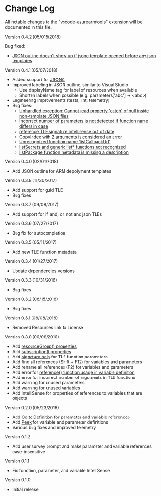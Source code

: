 # Change Log
All notable changes to the "vscode-azurearmtools" extension will be documented in this file.

Version 0.4.2 (05/015/2018)

Bug fixed:

- [JSON outline doesn't show up if jsonc template opened before any json templates](https://github.com/Microsoft/vscode-azurearmtools/issues/106)

Version 0.4.1 (05/07/2018)

- Added support for [JSONC](README.md#using-comments-inside-JSON)
- Improved labeling in JSON outline, similar to Visual Studio
  - Use displayName tag for label of resources when available
  - Shorten labels when possible (e.g. parameters['abc'] -> &lt;abc&gt;)
- Engineering improvements (tests, lint, telemetry)
- Bug fixes:
  - [Unhandled exception: Cannot read property 'catch' of null inside non-template JSON files](https://github.com/Microsoft/vscode-azurearmtools/issues/35)
  - [Incorrect number of parameters is not detected if function name differs in case](https://github.com/Microsoft/vscode-azurearmtools/issues/64)
  - [reference TLE signature intellisense out of date](https://github.com/Microsoft/vscode-azurearmtools/issues/32)
  - [CopyIndex with 2 arguments is considered an error](https://github.com/Microsoft/vscode-azurearmtools/issues/48)
  - [Unrecognized function name 'listCallbackUrl'](https://github.com/Microsoft/vscode-azurearmtools/issues/59)
  - [listSecrets and generic list* functions not recognized](https://github.com/Microsoft/vscode-azurearmtools/issues/72)
  - [listPackage function metadata is missing a description](https://github.com/Microsoft/vscode-azurearmtools/issues/69)

Version 0.4.0 (02/01/2018)
- Add JSON outline for ARM depolyment templates

Version 0.3.8 (11/30/2017)
- Add support for guid TLE
- Bug fixes

Version 0.3.7 (09/08/2017)
- Add support for if, and, or, not and json TLEs

Version 0.3.6 (07/27/2017)
- Bug fix for autocompletion

Version 0.3.5 (05/11/2017)
- Add new TLE function metadata

Version 0.3.4 (01/27/2017)
- Update dependencies versions

Version 0.3.3 (10/31/2016)
- Bug fixes

Version 0.3.2 (06/15/2016)
- Bug fixes

Version 0.3.1 (06/08/2016)
- Removed Resources link to License

Version 0.3.0 (06/08/2016)
- Add [resourceGroup() properties](https://azure.microsoft.com/en-us/documentation/articles/resource-group-template-functions/#resourcegroup)
- Add [subscription() properties](https://azure.microsoft.com/en-us/documentation/articles/resource-group-template-functions/#subscription)
- Add [signature help](https://code.visualstudio.com/docs/editor/editingevolved#_parameter-hints) for TLE function parameters
- Add find all references (Shift + F12) for variables and parameters
- Add rename all references (F2) for variables and parameters
- Add error for [reference() function usage in variable definition](https://azure.microsoft.com/en-us/documentation/articles/resource-group-template-functions/#reference)
- Add error for incorrect number of arguments in TLE functions
- Add warning for unused parameters
- Add warning for unused variables
- Add IntelliSense for properties of references to variables that are objects

Version 0.2.0 (05/23/2016)
- Add [Go to Definition](https://code.visualstudio.com/docs/editor/editingevolved#_go-to-definition) for parameter and variable references
- Add [Peek](https://code.visualstudio.com/docs/editor/editingevolved#_peek) for variable and parameter definitions
- Various bug fixes and improved telemetry

Version 0.1.2
- Add user survey prompt and make parameter and variable references case-insensitive

Version 0.1.1
- Fix function, parameter, and variable IntelliSense

Version 0.1.0
- Initial release
